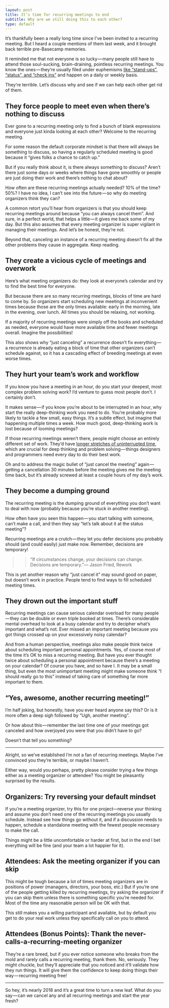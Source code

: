 ```yaml
---
layout: post
title: It’s time for recurring meetings to end
subtitle: Why are we still doing this to each other?
type: default
---
```


It’s thankfully been a really long time since I’ve been invited to a recurring meeting. But I heard a couple mentions of them last week, and it brought back terrible pre-Basecamp memories.

It reminded me that not everyone is so lucky — many people still have to attend those soul-sucking, brain-draining, pointless recurring meetings. You know the ones — they’re usually filed under euphemisms [like “stand-ups”, “status”, and “check ins”](https://m.signalvnoise.com/status-meetings-are-the-scourge/) and happen on a daily or weekly basis.

They’re terrible. Let’s discuss why and see if we can help each other get rid of them.

## They force people to meet even when there’s nothing to discuss

Ever gone to a recurring meeting only to find a bunch of blank expressions and everyone just kinda looking at each other? Welcome to the recurring meeting.

For some reason the default corporate mindset is that there will always be something to discuss, so having a regularly scheduled meeting is good because it “gives folks a chance to catch up.”

But if you really think about it, is there always something to discuss? Aren’t there just some days or weeks where things have gone smoothly or people are just doing their work and there’s nothing to chat about?

How often are these recurring meetings actually needed? 10% of the time? 50%? I have no idea, I can’t see into the future — so why do meeting organizers think they can?

A common retort you’ll hear from organizers is that you should keep recurring meetings around because “you can always cancel them”. And sure, in a perfect world, that helps a little — it gives me back some of my day. But this also assumes that every meeting organizer is super vigilant in managing their meetings. And let’s be honest, they’re not.

Beyond that, canceling an instance of a recurring meeting doesn’t fix all the other problems they cause in aggregate. Keep reading.

## They create a vicious cycle of meetings and overwork

Here’s what meeting organizers do: they look at everyone’s calendar and try to find the best time for everyone.

But because there are so many recurring meetings, blocks of time are hard to come by. So organizers start scheduling new meetings at inconvenient times because those are the only times available: early in the morning, late in the evening, over lunch. All times you should be relaxing, not working.

If a majority of recurring meetings were simply off the books and scheduled as needed, everyone would have more available time and fewer meetings overall. Imagine the possibilities!

This also shows why “just canceling” a recurrence doesn’t fix everything — a recurrence is already eating a block of time that other organizers can’t schedule against, so it has a cascading effect of breeding meetings at even worse times.

## They hurt your team’s work and workflow

If you know you have a meeting in an hour, do you start your deepest, most complex problem solving work? I’d venture to guess most people don’t. I certainly don’t.

It makes sense — if you know you’re about to be interrupted in an hour, why start the really deep-thinking work you need to do. You’re probably more likely to tackle a few small, easy things. It’s a subtle effect, but imagine that happening multiple times a week. How much good, deep-thinking work is lost because of looming meetings?

If those recurring meetings weren’t there, people might choose an entirely different set of work. They’d have [longer stretches of uninterrupted time](https://www.youtube.com/watch?v=0UmUgaJwEr0), which are crucial for deep thinking and problem solving — things designers and programmers need every day to do their best work.

Oh and to address the magic bullet of “just cancel the meeting” again — getting a cancellation 30 minutes before the meeting gives me the meeting time back, but it’s already screwed at least a couple hours of my day’s work.

## They become a dumping ground

The recurring meeting is the dumping ground of everything you don’t want to deal with now (probably because you’re stuck in another meeting).

How often have you seen this happen — you start talking with someone, can’t make a call, and then they say “let’s talk about it at the status meeting”?

Recurring meetings are a crutch — they let you defer decisions you probably should (and could easily) just make now. Remember, decisions are temporary!

>> “If circumstances change, your decisions can change. Decisions are temporary.”― Jason Fried, Rework

This is yet another reason why “just cancel it” may sound good on paper, but doesn’t work in practice. People tend to find ways to fill scheduled meeting times.

## They drown out the important stuff

Recurring meetings can cause serious calendar overload for many people — they can be double or even triple booked at times. There’s considerable mental overhead to look at a busy calendar and try to decipher what’s important and what’s not. Ever missed an important meeting because you got things crossed up on your excessively noisy calendar?

And from a human perspective, meetings also make people think twice about scheduling important personal appointments. Yes, of course most of the time it’s OK to miss a recurring meeting. But have you ever thought twice about scheduling a personal appointment because there’s a meeting on your calendar? Of course you have, and so have I. It may be a small thing, but even the most unimportant meeting might make someone think “I should really go to this” instead of taking care of something far more important to them.

## “Yes, awesome, another recurring meeting!”

I’m half joking, but honestly, have you ever heard anyone say this? Or is it more often a deep sigh followed by “Ugh, another meeting”.

Or how about this — remember the last time one of your meetings got canceled and how overjoyed you were that you didn’t have to go?

Doesn’t that tell you something?

---

Alright, so we’ve established I’m not a fan of recurring meetings. Maybe I’ve convinced you they’re terrible, or maybe I haven’t.

Either way, would you perhaps, pretty please consider trying a few things either as a meeting organizer or attendee? You might be pleasantly surprised by the results.

## Organizers: Try reversing your default mindset

If you’re a meeting organizer, try this for one project—reverse your thinking and assume you don’t need one of the recurring meetings you usually schedule. Instead see how things go without it, and if a discussion needs to happen, schedule a standalone meeting with the fewest people necessary to make the call.

Things might be a little uncomfortable or harder at first, but in the end I bet everything will be fine (and your team a lot happier for it).

## Attendees: Ask the meeting organizer if you can skip

This might be tough because a lot of times meeting organizers are in positions of power (managers, directors, your boss, etc.) But if you’re one of the people getting killed by recurring meetings, try asking the organizer if you can skip them unless there is something specific you’re needed for. Most of the time any reasonable person will be OK with that.

This still makes you a willing participant and available, but by default you get to do your real work unless they specifically call on you to attend.

## Attendees (Bonus Points): Thank the never-calls-a-recurring-meeting organizer

They’re a rare breed, but if you ever notice someone who breaks from the mold and rarely calls a recurring meeting, thank them. No, seriously. They might chuckle, but they’ll appreciate that you noticed and it’ll validate how they run things. It will give them the confidence to keep doing things their way — recurring meeting free!

---

So hey, it’s nearly 2018 and it’s a great time to turn a new leaf. What do you say — can we cancel any and all recurring meetings and start the year fresh?
